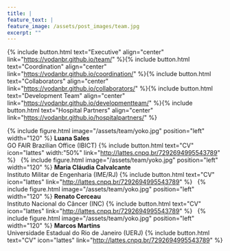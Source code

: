 ```yaml
---
title: |  
feature_text: |
feature_image: /assets/post_images/team.jpg
excerpt: ""
---
```


{% include button.html text="Executive" align="center" link="https://vodanbr.github.io/team/" %}{% include button.html text="Coordination" align="center" link="https://vodanbr.github.io/coordination/" %}{% include button.html text="Collaborators" align="center" link="https://vodanbr.github.io/collaborators/" %}{% include button.html text="Development Team" align="center" link="https://vodanbr.github.io/developmentteam/" %}{% include button.html text="Hospital Partners" align="center" link="https://vodanbr.github.io/hospitalpartners/" %}


{% include figure.html image="/assets/team/yoko.jpg" position="left" width="120" %}
**Luana Sales**\
GO FAIR Brazilian Office (IBICT)
{% include button.html text="CV" icon="lattes" width:"50%" link="http://lattes.cnpq.br/7292694995543789" %}
&nbsp;
{% include figure.html image="/assets/team/yoko.jpg" position="left" width="120" %}
**Maria Cláudia Calvalcante**\
Instituto Militar de Engenharia (IME/RJ)
{% include button.html text="CV" icon="lattes" link="http://lattes.cnpq.br/7292694995543789" %}
&nbsp;
{% include figure.html image="/assets/team/yoko.jpg" position="left" width="120" %}
**Renato Cerceau**\
Instituto Nacional do Câncer (INC)
{% include button.html text="CV" icon="lattes" link="http://lattes.cnpq.br/7292694995543789" %}
&nbsp;
{% include figure.html image="/assets/team/yoko.jpg" position="left" width="120" %}
**Marcos Martins**\
Universidade Estadual do Rio de Janeiro (UERJ)
{% include button.html text="CV" icon="lattes" link="http://lattes.cnpq.br/7292694995543789" %}